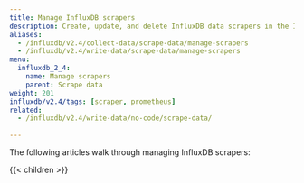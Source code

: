 ```yaml
---
title: Manage InfluxDB scrapers
description: Create, update, and delete InfluxDB data scrapers in the InfluxDB user interface.
aliases:
  - /influxdb/v2.4/collect-data/scrape-data/manage-scrapers
  - /influxdb/v2.4/write-data/scrape-data/manage-scrapers
menu:
  influxdb_2_4:
    name: Manage scrapers
    parent: Scrape data
weight: 201
influxdb/v2.4/tags: [scraper, prometheus]
related:
  - /influxdb/v2.4/write-data/no-code/scrape-data/
  
---
```


The following articles walk through managing InfluxDB scrapers:

{{< children >}}
